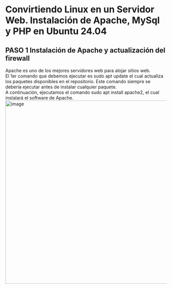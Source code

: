 # Convirtiendo Linux en un Servidor Web. Instalación de Apache, MySql y PHP en Ubuntu 24.04
## PASO 1 Instalación de Apache y actualización del firewall
Apache es uno de los mejores servidores web para alojar sitios web.  
El 1er comando que debemos ejecutar es sudo apt update el cual actualiza los paquetes disponibles en el repositorio. Este comando siempre se debería ejecutar antes de instalar cualquier paquete.  
A continuación, ejecutamos el comando sudo apt install apache2, el cual instalará el software de Apache.  
<img width="940" height="571" alt="image" src="https://github.com/user-attachments/assets/d20b7a50-b2b6-4ab9-81bc-98c5db1ca125" />


